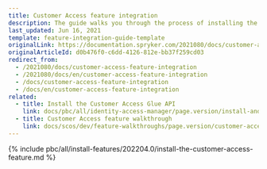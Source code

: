 ```yaml
---
title: Customer Access feature integration
description: The guide walks you through the process of installing the Customer Access feature in the project.
last_updated: Jun 16, 2021
template: feature-integration-guide-template
originalLink: https://documentation.spryker.com/2021080/docs/customer-access-feature-integration
originalArticleId: d0b476f0-c6dd-4126-812e-bb37f259cd03
redirect_from:
  - /2021080/docs/customer-access-feature-integration
  - /2021080/docs/en/customer-access-feature-integration
  - /docs/customer-access-feature-integration
  - /docs/en/customer-access-feature-integration
related:
  - title: Install the Customer Access Glue API
    link: docs/pbc/all/identity-access-manager/page.version/install-and-upgrade/install-the-customer-access-glue-api.html
  - title: Customer Access feature walkthrough
    link: docs/scos/dev/feature-walkthroughs/page.version/customer-access-feature-walkthrough.html
---
```


{% include pbc/all/install-features/202204.0/install-the-customer-access-feature.md %} <!-- To edit, see /_includes/pbc/all/install-features/202204.0/install-the-customer-access-feature.md -->
